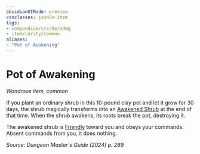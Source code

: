 ```yaml
---
obsidianUIMode: preview
cssclasses: json5e-item
tags:
- compendium/src/5e/xdmg
- item/rarity/common
aliases: 
- "Pot of Awakening"
---
```

# Pot of Awakening
*Wondrous item, common*  



If you plant an ordinary shrub in this 10-pound clay pot and let it grow for 30 days, the shrub magically transforms into an [Awakened Shrub](/3-Mechanics/CLI/bestiary/plant/awakened-shrub-xmm.md) at the end of that time. When the shrub awakens, its roots break the pot, destroying it.

The awakened shrub is [Friendly](/3-Mechanics/CLI/variant-rules/friendly-attitude-xphb.md) toward you and obeys your commands. Absent commands from you, it does nothing.

*Source: Dungeon Master's Guide (2024) p. 289*